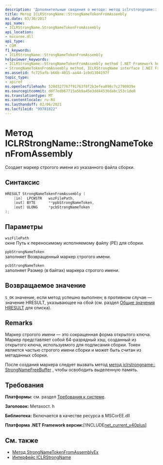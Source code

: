 ```yaml
---
description: 'Дополнительные сведения о методе: метод iclrstrongname:: StrongNameTokenFromAssembly'
title: Метод ICLRStrongName::StrongNameTokenFromAssembly
ms.date: 03/30/2017
api_name:
- ICLRStrongName.StrongNameTokenFromAssembly
api_location:
- mscoree.dll
api_type:
- COM
f1_keywords:
- ICLRStrongName::StrongNameTokenFromAssembly
helpviewer_keywords:
- ICLRStrongName::StrongNameTokenFromAssembly method [.NET Framework hosting]
- StrongNameTokenFromAssembly method, ICLRStrongName interface [.NET Framework hosting]
ms.assetid: fc725afb-b66b-4015-aa44-1c0d1304197f
topic_type:
- apiref
ms.openlocfilehash: 520d327767f91763f8f2b3efea098c7c2790939e
ms.sourcegitcommit: ddf7edb67715a5b9a45e3dd44536dabc153c1de0
ms.translationtype: MT
ms.contentlocale: ru-RU
ms.lasthandoff: 02/06/2021
ms.locfileid: "99781822"
---
```

# <a name="iclrstrongnamestrongnametokenfromassembly-method"></a>Метод ICLRStrongName::StrongNameTokenFromAssembly

Создает маркер строгого имени из указанного файла сборки.  
  
## <a name="syntax"></a>Синтаксис  
  
```cpp  
HRESULT StrongNameTokenFromAssembly (  
    [in]  LPCWSTR   wszFilePath,  
    [out] BYTE      **ppbStrongNameToken,  
    [out] ULONG     *pcbStrongNameToken  
);  
```  
  
## <a name="parameters"></a>Параметры  

 `wszFilePath`  
 окне Путь к переносимому исполняемому файлу (PE) для сборки.  
  
 `ppbStrongNameToken`  
 заполняет Возвращенный маркер строгого имени.  
  
 `pcbStrongNameToken`  
 заполняет Размер (в байтах) маркера строгого имени.  
  
## <a name="return-value"></a>Возвращаемое значение  

 `S_OK` значение, если метод успешно выполнен; в противном случае — значение HRESULT, указывающее на сбой (см. раздел [Общие значения HRESULT](/windows/win32/seccrypto/common-hresult-values) для списка).  
  
## <a name="remarks"></a>Remarks  

 Маркер строгого имени — это сокращенная форма открытого ключа. Маркер представляет собой 64-разрядный хэш, созданный из открытого ключа, используемого для подписания сборки. Токен является частью строгого имени сборки и может быть считан из метаданных сборки.  
  
 После создания маркера следует вызвать метод [метод iclrstrongname:: StrongNameFreeBuffer](iclrstrongname-strongnamefreebuffer-method.md) , чтобы освободить выделенную память.  
  
## <a name="requirements"></a>Требования  

 **Платформы:** см. раздел [Требования к системе](../../get-started/system-requirements.md).  
  
 **Заголовок:** Метахост. h  
  
 **Библиотека:** Включается в качестве ресурса в MSCorEE.dll  
  
 **Платформа .NET Framework версии:**[!INCLUDE[net_current_v40plus](../../../../includes/net-current-v40plus-md.md)]  
  
## <a name="see-also"></a>См. также

- [Метод StrongNameTokenFromAssemblyEx](iclrstrongname-strongnametokenfromassemblyex-method.md)
- [Интерфейс ICLRStrongName](iclrstrongname-interface.md)
